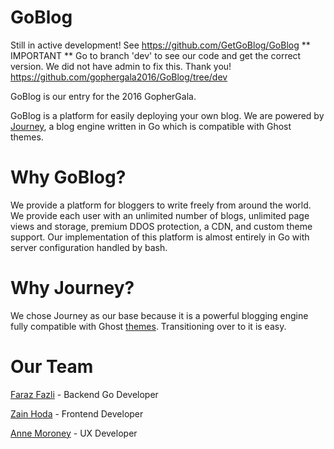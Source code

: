 # GoBlog 
Still in active development! See https://github.com/GetGoBlog/GoBlog
** IMPORTANT ** Go to branch 'dev' to see our code and get the correct version.
We did not have admin to fix this. Thank you!
https://github.com/gophergala2016/GoBlog/tree/dev

GoBlog is our entry for the 2016 GopherGala.

GoBlog is a platform for easily deploying your own blog. We are powered by [Journey](https://github.com/kabukky/journey), a blog engine written in Go which is compatible with Ghost themes.

# Why GoBlog?

We provide a platform for bloggers to write freely from around the world. We provide each user with an unlimited number of blogs, unlimited page views and storage, premium DDOS protection, a CDN, and custom theme support. Our implementation of this platform is almost entirely in Go with server configuration handled by bash.

# Why Journey?

We chose Journey as our base because it is a powerful blogging engine fully compatible with Ghost [themes](http://marketplace.ghost.org/). Transitioning over to it is easy.

# Our Team
[Faraz Fazli](https://www.github.com/farazfazli) - Backend Go Developer

[Zain Hoda](https://github.com/zainhoda) - Frontend Developer

[Anne Moroney](https://github.com/AnneTheAgile) - UX Developer
